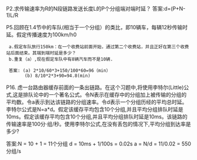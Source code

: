 P2.求传输速率为R的N段链路发送长度L的P个分组端对端时延？
   答案:d=(P+N-1)L/R
   
P5.回顾在1.4节中的车队(相当于一个分组）的类比，即10辆车，每辆12秒传输时延。假定传播速度为100km/h0

     a.假定车队旅行150km：在一个收费站前面开始，通过第二个收费站，并且正好在第三个收费站后面结束。其端到端时延是多少？
     b.重复（a）,现在假定车队中有8辆汽车而不是10辆.
     
     答案: (a) 2*10/60*3+150/100*60=96（min）
     	   (b) 8/10*2*3+90=94.8(min)
     
P16. 虑一台路由器缓存前面的一条出链路。在这个习题中,将使用李特尔(Little)公式,这是排队论中的一个著名公式。令N表示在缓存中的分组加上被传输的分组的平均数。令a表示到达该链路的分组速率。令d表示一个分组历经的平均总时延。李特尔公式是N=a*d。假定该缓存平均包含10个分组,并且平均分组排队时延是10ms。假定该缓存平均包含10个分组,并且平均分组排队时延是10ms。该链路的传输速率是100分·组/秒。使用李特尔公式,在没有丢包的情况下,平均分组到达率是多少?

答案:N = 10 + 1 = 11个分组
d = 10ms + 1/100s = 0.02s
a = N/d = 11/0.02 = 550分组/s

